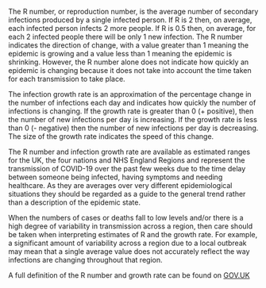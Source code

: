 ﻿The R number, or reproduction number, is the average number of secondary infections produced by a single infected person. If R is 2 then, on average, each infected person infects 2 more people. If R is 0.5 then, on average, for each 2 infected people there will be only 1 new infection. The R number indicates the direction of change, with a value greater than 1 meaning the epidemic is growing and a value less than 1 meaning the epidemic is shrinking. However, the R number alone does not indicate how quickly an epidemic is changing because it does not take into account the time taken for each transmission to take place.

The infection growth rate is an approximation of the percentage change in the number of infections each day and indicates how quickly the number of infections is changing. If the growth rate is greater than 0 (+ positive), then the number of new infections per day is increasing. If the growth rate is less than 0 (- negative) then the number of new infections per day is decreasing. The size of the growth rate indicates the speed of this change.

The R number and infection growth rate are available as estimated ranges for the UK, the four nations and NHS England Regions and represent the transmission of COVID-19 over the past few weeks due to the time delay between someone being infected, having symptoms and needing healthcare.  As they are averages over very different epidemiological situations they should be regarded as a guide to the general trend rather than a description of the epidemic state.

When the numbers of cases or deaths fall to low levels and/or there is a high degree of variability in transmission across a region, then care should be taken when interpreting estimates of R and the growth rate. For example, a significant amount of variability across a region due to a local outbreak may mean that a single average value does not accurately reflect the way infections are changing throughout that region.

A full definition of the R number and growth rate can be found on [GOV.UK](https://www.gov.uk/guidance/the-r-number-in-the-uk)